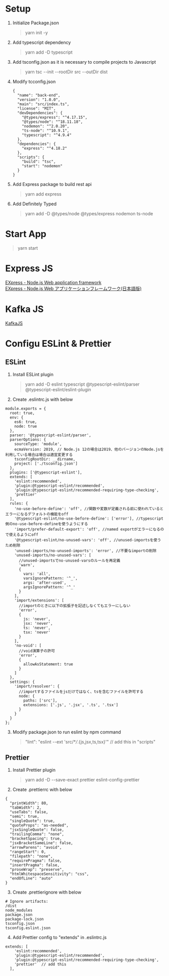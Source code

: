 # Setup

1.  Initialize Package.json
    > yarn init -y
2.  Add typescript dependency
    > yarn add -D typescript
3.  Add tsconfig.json as it is necessary to compile projects to Javascript
    > yarn tsc --init --rootDir src --outDir dist
4.  Modify tcconfig.json
    ```
    {
      "name": "back-end",
      "version": "1.0.0",
      "main": "src/index.ts",
      "license": "MIT",
      "devDependencies": {
        "@types/express": "^4.17.15",
        "@types/node": "^18.11.18",
        "nodemon": "^2.0.20",
        "ts-node": "^10.9.1",
        "typescript": "^4.9.4"
      },
      "dependencies": {
        "express": "^4.18.2"
      },
      "scripts": {
        "build": "tsc",
        "start": "nodemon"
      }
    }
    ```
5.  Add Express package to build rest api
    > yarn add express
6.  Add Definitely Typed
    > yarn add -D @types/node @types/express nodemon ts-node

# Start App

> yarn start

# Express JS

[EXpress - Node.js Web application framework](https://expressjs.com/)  
[EXpress - Node.js Web アプリケーションフレームワーク(日本語版)](https://expressjs.com/ja/)

# Kafka JS

[KafkaJS](https://kafka.js.org/docs/getting-started)

# Configu ESLint & Prettier

## ESLint

1. Install ESLint plugin
   > yarn add -D eslint typescript @typescript-eslint/parser @typescript-eslint/eslint-plugin
2. Create .eslintrc.js with below

```
module.exports = {
  root: true,
  env: {
    es6: true,
    node: true
  },
  parser: '@typescript-eslint/parser',
  parserOptions: {
    sourceType: 'module',
    ecmaVersion: 2019, // Node.js 12の場合は2019、他のバージョンのNode.jsを利用している場合は場合は適宜変更する
    tsconfigRootDir: __dirname,
    project: ['./tsconfig.json']
  },
  plugins: ['@typescript-eslint'],
  extends: [
    'eslint:recommended',
    'plugin:@typescript-eslint/recommended',
    'plugin:@typescript-eslint/recommended-requiring-type-checking',
    'prettier'
  ],
  rules: {
    'no-use-before-define': 'off', //関数や変数が定義される前に使われているとエラーになるデフォルトの機能をoff
    '@typescript-eslint/no-use-before-define': ['error'], //typescript側のno-use-before-defineを使うようにする
    'import/prefer-default-export': 'off', //named exportがエラーになるので使えるようにoff
    '@typescript-eslint/no-unused-vars': 'off', //unused-importsを使うため削除
    'unused-imports/no-unused-imports': 'error', //不要なimportの削除
    'unused-imports/no-unused-vars': [
      //unused-importsでno-unused-varsのルールを再定義
      'warn',
      {
        vars: 'all',
        varsIgnorePattern: '^_',
        args: 'after-used',
        argsIgnorePattern: '^_'
      }
    ],
    'import/extensions': [
      //importのときに以下の拡張子を記述しなくてもエラーにしない
      'error',
      {
        js: 'never',
        jsx: 'never',
        ts: 'never',
        tsx: 'never'
      }
    ],
    'no-void': [
      //void演算子の許可
      'error',
      {
        allowAsStatement: true
      }
    ]
  },
  settings: {
    'import/resolver': {
      //importするファイルをjsだけではなく、tsを含むファイルを許可する
      node: {
        paths: ['src'],
        extensions: ['.js', '.jsx', '.ts', '.tsx']
      }
    }
  }
};
```

3. Modify package.json to run eslint by npm command
   > "lint": "eslint --ext 'src/\*_/_.{js,jsx,ts,tsx}'" // add this in "scripts"

## Prettier

1. Install Prettier plugin
   > yarn add -D --save-exact prettier eslint-config-prettier
2. Create .prettierrc with below

```
{
  "printWidth": 80,
  "tabWidth": 2,
  "useTabs": false,
  "semi": true,
  "singleQuote": true,
  "quoteProps": "as-needed",
  "jsxSingleQuote": false,
  "trailingComma": "none",
  "bracketSpacing": true,
  "jsxBracketSameLine": false,
  "arrowParens": "avoid",
  "rangeStart": 0,
  "filepath": "none",
  "requirePragma": false,
  "insertPragma": false,
  "proseWrap": "preserve",
  "htmlWhitespaceSensitivity": "css",
  "endOfLine": "auto"
}
```

3. Create .prettierignore with below

```
# Ignore artifacts:
/dist
node_modules
package.json
package-lock.json
tsconfig.json
tsconfig.eslint.json
```

4. Add Prettier config to "extends" in .eslintrc.js

```
extends: [
    'eslint:recommended',
    'plugin:@typescript-eslint/recommended',
    'plugin:@typescript-eslint/recommended-requiring-type-checking',
    'prettier'  // add this
  ],
```
